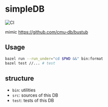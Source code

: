 # simpleDB

![CI](https://github.com/diohabara/simpleDB/workflows/CI/badge.svg)

mimic <https://github.com/cmu-db/bustub>

## Usage

```sh
bazel run --run_under="cd $PWD &&" bin:format
bazel test //... # test
```

## structure

- `bin`: utilities
- `src`: sources of this DB
- `test`: tests of this DB

